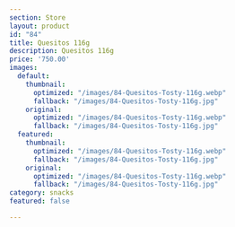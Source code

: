```yaml
---
section: Store
layout: product
id: "84"
title: Quesitos 116g
description: Quesitos 116g
price: '750.00'
images:
  default:
    thumbnail:
      optimized: "/images/84-Quesitos-Tosty-116g.webp"
      fallback: "/images/84-Quesitos-Tosty-116g.jpg"
    original:
      optimized: "/images/84-Quesitos-Tosty-116g.webp"
      fallback: "/images/84-Quesitos-Tosty-116g.jpg"
  featured:
    thumbnail:
      optimized: "/images/84-Quesitos-Tosty-116g.webp"
      fallback: "/images/84-Quesitos-Tosty-116g.jpg"
    original:
      optimized: "/images/84-Quesitos-Tosty-116g.webp"
      fallback: "/images/84-Quesitos-Tosty-116g.jpg"
category: snacks
featured: false

---
```

